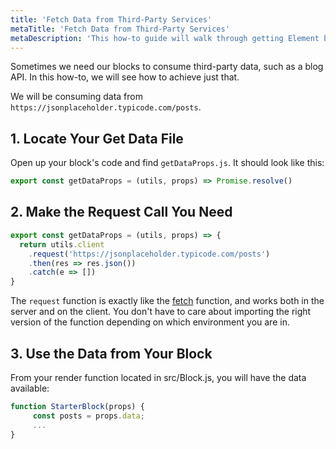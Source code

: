 ```yaml
---
title: 'Fetch Data from Third-Party Services'
metaTitle: 'Fetch Data from Third-Party Services'
metaDescription: 'This how-to guide will walk through getting Element blocks to consume third-party data, such as a blog API.'
---
```


Sometimes we need our blocks to consume third-party data, such as a blog API. In this how-to, we will see how to achieve just that.

We will be consuming data from `https://jsonplaceholder.typicode.com/posts`.

## 1. Locate Your Get Data File

Open up your block's code and find `getDataProps.js`. It should look like this:

```javascript
export const getDataProps = (utils, props) => Promise.resolve()
```

## 2. Make the Request Call You Need

```javascript
export const getDataProps = (utils, props) => {
  return utils.client
    .request('https://jsonplaceholder.typicode.com/posts')
    .then(res => res.json())
    .catch(e => [])
}
```

The `request` function is exactly like the [fetch](https://developer.mozilla.org/en-US/docs/Web/API/Fetch_API) function, and works both in the server and on the client.
You don't have to care about importing the right version of the function depending on which environment you are in.

## 3. Use the Data from Your Block

From your render function located in src/Block.js, you will have the data available:

```javascript
function StarterBlock(props) {
     const posts = props.data;
     ...
}
```
